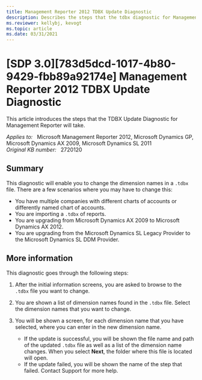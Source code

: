 ```yaml
---
title: Management Reporter 2012 TDBX Update Diagnostic
description: Describes the steps that the tdbx diagnostic for Management Reporter will perform.
ms.reviewer: kellybj, kevogt
ms.topic: article
ms.date: 03/31/2021
---
```

# [SDP 3.0][783d5dcd-1017-4b80-9429-fbb89a92174e] Management Reporter 2012 TDBX Update Diagnostic

This article introduces the steps that the TDBX Update Diagnostic for Management Reporter will take.

_Applies to:_ &nbsp; Microsoft Management Reporter 2012, Microsoft Dynamics GP, Microsoft Dynamics AX 2009, Microsoft Dynamics SL 2011  
_Original KB number:_ &nbsp; 2720120

## Summary

This diagnostic will enable you to change the dimension names in a `.tdbx` file. There are a few scenarios where you may have to change this:

- You have multiple companies with different charts of accounts or differently named chart of accounts.
- You are importing a `.tdbx` of reports.
- You are upgrading from Microsoft Dynamics AX 2009 to Microsoft Dynamics AX 2012.
- You are upgrading from the Microsoft Dynamics SL Legacy Provider to the Microsoft Dynamics SL DDM Provider.

## More information

This diagnostic goes through the following steps:

1. After the initial information screens, you are asked to browse to the `.tdbx` file you want to change.
2. You are shown a list of dimension names found in the `.tdbx` file. Select the dimension names that you want to change.
3. You will be shown a screen, for each dimension name that you have selected, where you can enter in the new dimension name.

    - If the update is successful, you will be shown the file name and path of the updated `.tdbx` file as well as a list of the dimension name changes. When you select **Next**, the folder where this file is located will open.
    - If the update failed, you will be shown the name of the step that failed. Contact Support for more help.
